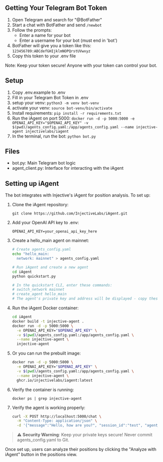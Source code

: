 ## Getting Your Telegram Bot Token
1. Open Telegram and search for "@BotFather"
2. Start a chat with BotFather and send `/newbot`
3. Follow the prompts:
   - Enter a name for your bot
   - Enter a username for your bot (must end in 'bot')
4. BotFather will give you a token like this: `123456789:ABCdefGHIjklmNOPQrstUVwxyz`
5. Copy this token to your .env file

Note: Keep your token secure! Anyone with your token can control your bot.

## Setup
1. Copy .env.example to .env
2. Fill in your Telegram Bot Token in .env
3. setup your venv: `python3 -m venv bot-venv`
4. activate your venv: `source bot-venv/bin/activate`
5. Install requirements: `pip install -r requirements.txt`
6. Run the iAgent on port 5000: `docker run -d -p 5000:5000 -e OPENAI_API_KEY="$OPENAI_API_KEY" -v $(pwd)/agents_config.yaml:/app/agents_config.yaml --name injective-agent injectivelabs/iagent`
7. In the terminal, run the bot: `python bot.py`

## Files
- bot.py: Main Telegram bot logic
- agent_client.py: Interface for interacting with the iAgent

## Setting up iAgent

The bot integrates with Injective's iAgent for position analysis. To set up:

1. Clone the iAgent repository:
   ```
   git clone https://github.com/InjectiveLabs/iAgent.git
   ```

2. Add your OpenAI API key to .env:
   ```
   OPENAI_API_KEY=your_openai_api_key_here
   ```

3. Create a hello_main agent on mainnet:
   ```bash
   # Create agents_config.yaml
   echo "hello_main:
     network: mainnet" > agents_config.yaml

   # Run iAgent and create a new agent
   cd iAgent
   python quickstart.py
   
   # In the quickstart CLI, enter these commands:
   # switch_network mainnet
   # create_agent hello_main
   # The agent's private key and address will be displayed - copy these to your agents_config.yaml
   ```

4. Run the iAgent Docker container:
   ```bash
   cd iAgent
   docker build -t injective-agent .
   docker run -d -p 5000:5000 \
     -e OPENAI_API_KEY="$OPENAI_API_KEY" \
     -v $(pwd)/agents_config.yaml:/app/agents_config.yaml \
     --name injective-agent \
     injective-agent
   ```

5. Or you can run the prebuilt image:
   ```bash
   docker run -d -p 5000:5000 \
     -e OPENAI_API_KEY="$OPENAI_API_KEY" \
     -v $(pwd)/agents_config.yaml:/app/agents_config.yaml \
     --name injective-agent \
     ghcr.io/injectivelabs/iagent:latest
   ```

6. Verify the container is running:
   ```
   docker ps | grep injective-agent
   ```

7. Verify the agent is working properly:
   ```bash
   curl -X POST http://localhost:5000/chat \
     -H "Content-Type: application/json" \
     -d '{"message":"Hello, how are you?", "session_id":"test", "agent_id":"hello_main", "agent_key":"YOUR_PRIVATE_KEY_HERE", "environment":"mainnet"}'
   ```

> ⚠️ **Security Warning**: Keep your private keys secure! Never commit agents_config.yaml to Git.

Once set up, users can analyze their positions by clicking the "Analyze with iAgent" button in the positions view. 